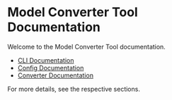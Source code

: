 # Model Converter Tool Documentation

Welcome to the Model Converter Tool documentation.

- [CLI Documentation](model_converter_tool/cli.html)
- [Config Documentation](model_converter_tool/config.html)
- [Converter Documentation](model_converter_tool/converter.html)

For more details, see the respective sections. 
